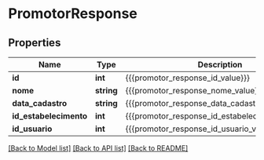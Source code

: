 # PromotorResponse

## Properties
Name | Type | Description | Notes
------------ | ------------- | ------------- | -------------
**id** | **int** | {{{promotor_response_id_value}}} | [optional] 
**nome** | **string** | {{{promotor_response_nome_value}}} | [optional] 
**data_cadastro** | **string** | {{{promotor_response_data_cadastro_value}}} | [optional] 
**id_estabelecimento** | **int** | {{{promotor_response_id_estabelecimento_value}}} | [optional] 
**id_usuario** | **int** | {{{promotor_response_id_usuario_value}}} | [optional] 

[[Back to Model list]](../README.md#documentation-for-models) [[Back to API list]](../README.md#documentation-for-api-endpoints) [[Back to README]](../README.md)


